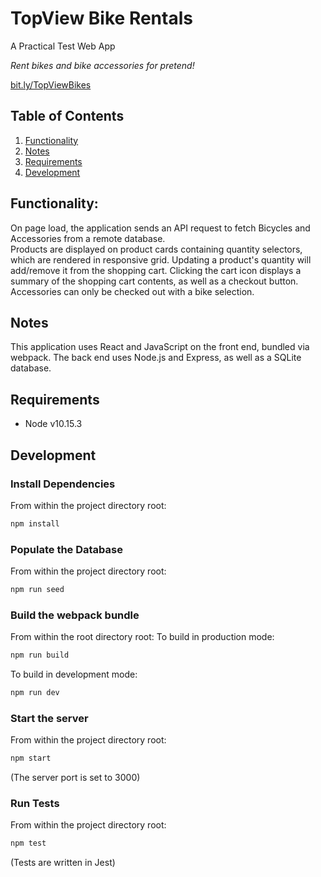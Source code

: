 # TopView Bike Rentals

A Practical Test Web App 

*Rent bikes and bike accessories for pretend!*


[bit.ly/TopViewBikes](http://bit.ly/TopViewBikes)


## Table of Contents

1. [Functionality](#Functionality)
2. [Notes](#Notes)
3. [Requirements](#Requirements)
4. [Development](#Development)


## Functionality: 

On page load, the application sends an API request to fetch Bicycles and Accessories from a remote database.  
Products are displayed on product cards containing quantity selectors, which are rendered in responsive grid.
Updating a product's quantity will add/remove it from the shopping cart.
Clicking the cart icon displays a summary of the shopping cart contents, as well as a checkout button.
Accessories can only be checked out with a bike selection.


## Notes

This application uses React and JavaScript on the front end, bundled via webpack. The back end uses Node.js and Express, as well as a SQLite database.


## Requirements
- Node v10.15.3


## Development

### Install Dependencies
From within the project directory root:
```sh
npm install
```

### Populate the Database
From within the project directory root:
```sh
npm run seed
```

### Build the webpack bundle
From within the root directory root:
To build in production mode:
```sh
npm run build
```
To build in development mode:
```sh
npm run dev
```

### Start the server
From within the project directory root:
```sh
npm start
```
(The server port is set to 3000)

### Run Tests
From within the project directory root:
```sh
npm test
```
(Tests are written in Jest)
